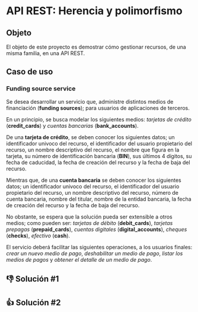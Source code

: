 # API REST: Herencia y polimorfismo

## Objeto
El objeto de este proyecto es demostrar cómo gestionar recursos, de una misma familia, en una API REST.

## Caso de uso

### Funding source service

Se desea desarrollar un servicio que, administre distintos medios de financiación (**funding sources**); para usuarios
de aplicaciones de terceros.

En un principio, se busca modelar los siguientes medios: *tarjetas de crédito* (**credit_cards**) y *cuentas bancarias*
(**bank_accounts**). 

De una **tarjeta de crédito**, se deben conocer los siguientes datos; un identificador univoco del recurso, el identificador
del usuario propietario del recurso, un nombre descriptivo del recurso,  el nombre que figura en la tarjeta, 
su número de identificación bancaria (**BIN**), sus últimos 4 dígitos, su fecha de caducidad, la fecha de creación del 
recurso y la fecha de baja del recurso.

Mientras que, de una **cuenta bancaria** se deben conocer los siguientes datos; un identificador univoco del recurso, el 
identificador del usuario propietario del recurso, un nombre descriptivo del recurso, número de cuenta bancaria, nombre
del titular, nombre de la entidad bancaria, la fecha de creación del recurso y la fecha de baja del recurso.

No obstante, se espera que la solución pueda ser extensible a otros medios; como pueden ser:
*tarjetas de débito* (**debit_cards**), *tarjetas prepagas* (**prepaid_cards**), *cuentas digitales* (**digital_accounts**),
*cheques* (**checks**), *efectivo* (**cash**).

El servicio deberá facilitar las siguientes operaciones, a los usuarios finales: *crear un nuevo medio de pago*,
*deshabilitar un medio de pago*, *listar los medios de pagos* y *obtener el detalle de un medio de pago*.

## :-1: Solución #1

## :+1: Solución #2
